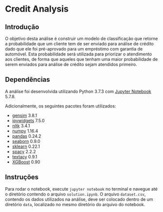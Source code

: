 # Credit Analysis

## Introdução

O objetivo desta análise é construir um modelo de classificação que retorne a probabilidade que um cliente tem de ser enviado para análise de crédito dado que ele foi pré-aprovado para um empréstimo com garantia de automóvel. Esta probabilidade será utilizada para priorizar o atendimento aos clientes, de forma que aqueles que tenham uma maior probabilidade de serem enviados para análise de crédito sejam atendidos primeiro.

## Dependências

A análise foi desenvolvida utilizando Python 3.7.3 com [Jupyter Notebook](https://jupyter.org) 5.7.8.

 Adicionalmente, os seguintes pacotes foram utilizados:

- [gensim](https://radimrehurek.com/gensim/) 3.8.1
- [ipywidgets](https://ipywidgets.readthedocs.io/en/stable/user_install.html) 7.5.0
- [nltk](http://www.nltk.org) 3.4.1
- [numpy](https://numpy.org) 1.16.4
- [pandas](https://pandas.pydata.org) 0.24.2
- [seaborn](https://seaborn.pydata.org) 0.9.0
- [sklearn](https://scikit-learn.org/stable/) 0.22.1
- [spacy](https://spacy.io) 2.2.2
- [textacy](https://github.com/chartbeat-labs/textacy) 0.9.1
- [XGBoost](https://xgboost.readthedocs.io/en/latest/index.html) 0.90

## Instruções

Para rodar o notebook, execute `jupyter notebook` no terminal e navegue até o diretório contendo o arquivo `solution.ipynb`. O arquivo `dataset.csv`, contendo os dados utilizados na análise, deve ser colocado dentro de um diretório `data`, localizado no mesmo diretório do arquivo do notebook.
